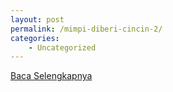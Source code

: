 ```yaml
---
layout: post
permalink: /mimpi-diberi-cincin-2/
categories:
    - Uncategorized
---
```


[Baca Selengkapnya](/02)